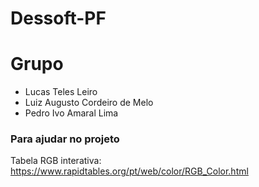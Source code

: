 # Dessoft-PF

# Grupo
* Lucas Teles Leiro
* Luiz Augusto Cordeiro de Melo 
* Pedro Ivo Amaral Lima 


### Para ajudar no projeto
Tabela RGB interativa: https://www.rapidtables.org/pt/web/color/RGB_Color.html
